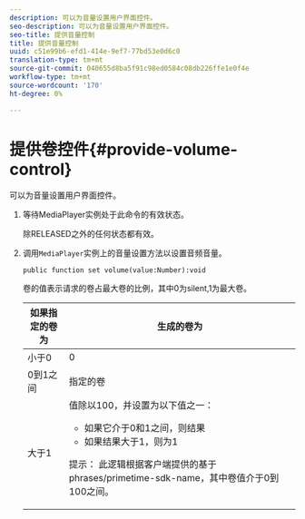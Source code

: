 ```yaml
---
description: 可以为音量设置用户界面控件。
seo-description: 可以为音量设置用户界面控件。
seo-title: 提供音量控制
title: 提供音量控制
uuid: c51e99b6-efd1-414e-9ef7-77bd53e0d6c0
translation-type: tm+mt
source-git-commit: 040655d8ba5f91c98ed0584c08db226ffe1e0f4e
workflow-type: tm+mt
source-wordcount: '170'
ht-degree: 0%

---
```



# 提供卷控件{#provide-volume-control}

可以为音量设置用户界面控件。

1. 等待MediaPlayer实例处于此命令的有效状态。

   除RELEASED之外的任何状态都有效。
1. 调用`MediaPlayer`实例上的音量设置方法以设置音频音量。

   ```
   public function set volume(value:Number):void
   ```

   卷的值表示请求的卷占最大卷的比例，其中0为silent,1为最大卷。

   <table id="table_144A2B1260374FBE8D976194F602DDC7"> 
   <thead> 
   <tr> 
      <th colname="col1" class="entry"> 如果指定的卷为 </th> 
      <th colname="col2" class="entry"> 生成的卷为 </th> 
   </tr> 
   </thead>
   <tbody> 
   <tr> 
      <td colname="col1"> 小于0 </td> 
      <td colname="col2"> 0 </td> 
   </tr> 
   <tr> 
      <td colname="col1"> 0到1之间 </td> 
      <td colname="col2"> 指定的卷 </td> 
   </tr> 
   <tr> 
      <td colname="col1"> 大于1 </td> 
      <td colname="col2"> 值除以100，并设置为以下值之一： 
      <ul id="ul_8C2282F0EDC44A408820F5768709214F"> 
      <li id="li_B00BC6F4812D4000891358F762C8E492">如果它介于0和1之间，则结果 </li> 
      <li id="li_03B7F30662554F299320040CAC2DEB7A">如果结果大于1，则为1 </li> 
      </ul> <p>提示： 此逻辑根据客户端提供的基于 
      <span class="codeph">phrases/primetime-sdk-name</span>，其中卷值介于0到100之间。 </p> </td> 
   </tr> 
   </tbody> 
   </table>
